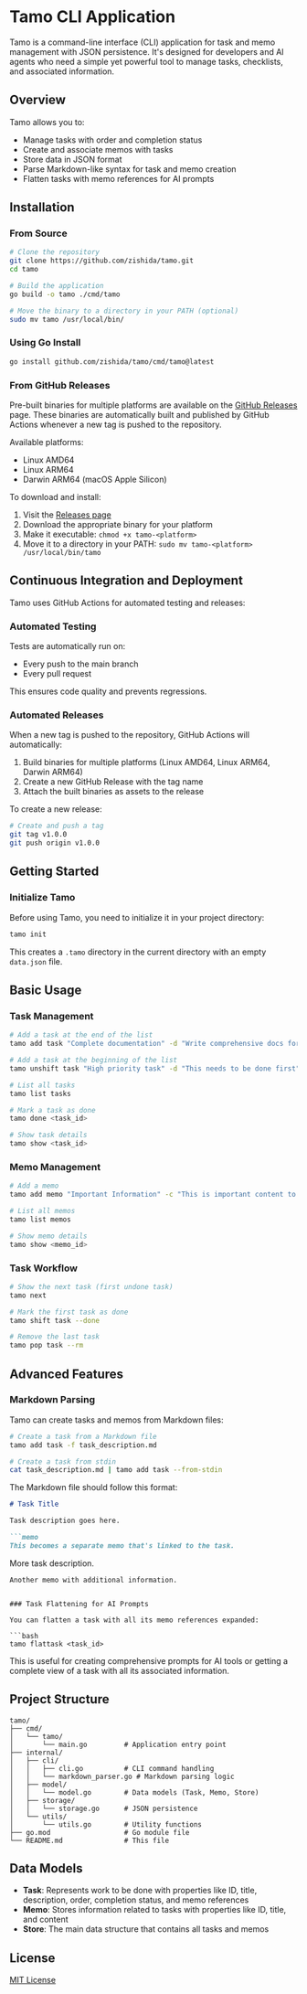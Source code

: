 # Tamo CLI Application

Tamo is a command-line interface (CLI) application for task and memo management with JSON persistence. It's designed for developers and AI agents who need a simple yet powerful tool to manage tasks, checklists, and associated information.

## Overview

Tamo allows you to:
- Manage tasks with order and completion status
- Create and associate memos with tasks
- Store data in JSON format
- Parse Markdown-like syntax for task and memo creation
- Flatten tasks with memo references for AI prompts

## Installation

### From Source

```bash
# Clone the repository
git clone https://github.com/zishida/tamo.git
cd tamo

# Build the application
go build -o tamo ./cmd/tamo

# Move the binary to a directory in your PATH (optional)
sudo mv tamo /usr/local/bin/
```

### Using Go Install

```bash
go install github.com/zishida/tamo/cmd/tamo@latest
```

### From GitHub Releases

Pre-built binaries for multiple platforms are available on the [GitHub Releases](https://github.com/zishida/tamo/releases) page. These binaries are automatically built and published by GitHub Actions whenever a new tag is pushed to the repository.

Available platforms:
- Linux AMD64
- Linux ARM64
- Darwin ARM64 (macOS Apple Silicon)

To download and install:
1. Visit the [Releases page](https://github.com/zishida/tamo/releases)
2. Download the appropriate binary for your platform
3. Make it executable: `chmod +x tamo-<platform>`
4. Move it to a directory in your PATH: `sudo mv tamo-<platform> /usr/local/bin/tamo`

## Continuous Integration and Deployment

Tamo uses GitHub Actions for automated testing and releases:

### Automated Testing

Tests are automatically run on:
- Every push to the main branch
- Every pull request

This ensures code quality and prevents regressions.

### Automated Releases

When a new tag is pushed to the repository, GitHub Actions will automatically:
1. Build binaries for multiple platforms (Linux AMD64, Linux ARM64, Darwin ARM64)
2. Create a new GitHub Release with the tag name
3. Attach the built binaries as assets to the release

To create a new release:
```bash
# Create and push a tag
git tag v1.0.0
git push origin v1.0.0
```

## Getting Started

### Initialize Tamo

Before using Tamo, you need to initialize it in your project directory:

```bash
tamo init
```

This creates a `.tamo` directory in the current directory with an empty `data.json` file.

## Basic Usage

### Task Management

```bash
# Add a task at the end of the list
tamo add task "Complete documentation" -d "Write comprehensive docs for the project"

# Add a task at the beginning of the list
tamo unshift task "High priority task" -d "This needs to be done first"

# List all tasks
tamo list tasks

# Mark a task as done
tamo done <task_id>

# Show task details
tamo show <task_id>
```

### Memo Management

```bash
# Add a memo
tamo add memo "Important Information" -c "This is important content to remember"

# List all memos
tamo list memos

# Show memo details
tamo show <memo_id>
```

### Task Workflow

```bash
# Show the next task (first undone task)
tamo next

# Mark the first task as done
tamo shift task --done

# Remove the last task
tamo pop task --rm
```

## Advanced Features

### Markdown Parsing

Tamo can create tasks and memos from Markdown files:

```bash
# Create a task from a Markdown file
tamo add task -f task_description.md

# Create a task from stdin
cat task_description.md | tamo add task --from-stdin
```

The Markdown file should follow this format:

```markdown
# Task Title

Task description goes here.

```memo
This becomes a separate memo that's linked to the task.
```

More task description.

```memo
Another memo with additional information.
```
```

### Task Flattening for AI Prompts

You can flatten a task with all its memo references expanded:

```bash
tamo flattask <task_id>
```

This is useful for creating comprehensive prompts for AI tools or getting a complete view of a task with all its associated information.

## Project Structure

```
tamo/
├── cmd/
│   └── tamo/
│       └── main.go         # Application entry point
├── internal/
│   ├── cli/
│   │   ├── cli.go          # CLI command handling
│   │   └── markdown_parser.go # Markdown parsing logic
│   ├── model/
│   │   └── model.go        # Data models (Task, Memo, Store)
│   ├── storage/
│   │   └── storage.go      # JSON persistence
│   └── utils/
│       └── utils.go        # Utility functions
├── go.mod                  # Go module file
└── README.md               # This file
```

## Data Models

- **Task**: Represents work to be done with properties like ID, title, description, order, completion status, and memo references
- **Memo**: Stores information related to tasks with properties like ID, title, and content
- **Store**: The main data structure that contains all tasks and memos

## License

[MIT License](LICENSE)
